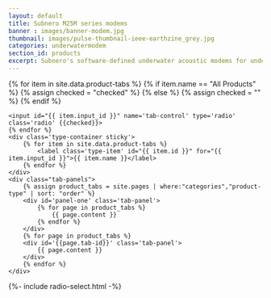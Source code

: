 ```yaml
---
layout: default
title: Subnero M25M series modems
banner : images/banner-modem.jpg
thumbnail: images/pulse-thumbnail-ieee-earthzine_grey.jpg
categories: underwatermodem
section_id: products
excerpt: Subnero's software-defined underwater acoustic modems for underwater wireless communication and networking. Subnero's multi-channel modems for data acquisition.
---
```


<div>
    {% for item in site.data.product-tabs %}
        {% if item.name ==  "All Products" %}
            {% assign checked = "checked" %}
        {% else %}
            {% assign checked = "" %}
        {% endif %}

    <input id="{{ item.input_id }}" name='tab-control' type='radio' class='radio' {{checked}}>
    {% endfor %}
    <div class='type-container sticky'>
        {% for item in site.data.product-tabs %}
            <label class='type-item' id="{{ item.id }}" for="{{ item.input_id }}">{{ item.name }}</label>
        {% endfor %}
    </div>
    <div class="tab-panels">
        {% assign product_tabs = site.pages | where:"categories","product-type" | sort: "order" %}
        <div id='panel-one' class='tab-panel'>
            {% for page in product_tabs %}
                {{ page.content }}
            {% endfor %}
        </div>
        {% for page in product_tabs %}
        <div id='{{page.tab-id}}' class='tab-panel'>
            {{ page.content }}
        </div>
        {% endfor %}
    </div>
</div>
{%- include radio-select.html -%}